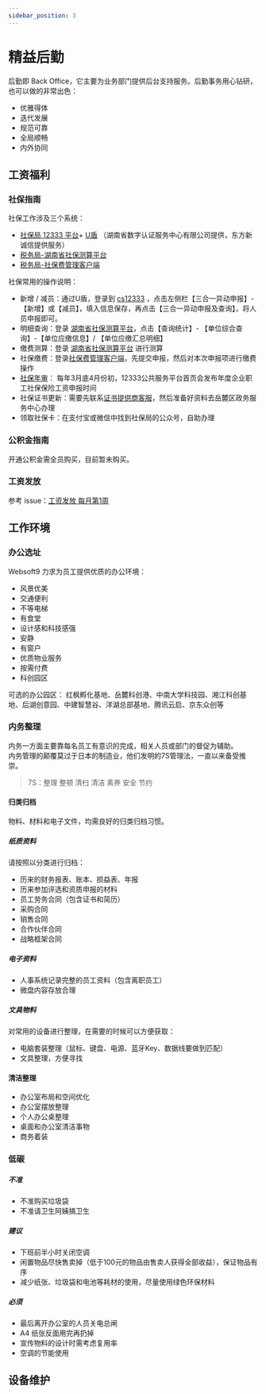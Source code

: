 ```yaml
---
sidebar_position: 3
---
```


# 精益后勤

后勤即 Back Office，它主要为业务部门提供后台支持服务。后勤事务用心钻研，也可以做的非常出色：

* 优雅得体
* 迭代发展
* 规范可靠
* 全局顺畅
* 内外协同

## 工资福利

### 社保指南

社保工作涉及三个系统：  

* [社保局 12333 平台](http://www.cs12333.com/Online/introduction/newUnitLogin.jsp)+ [U盾](http://www.hunca.com.cn/infoDetails.html?articleId=106) （湖南省数字认证服务中心有限公司提供，东方新诚信提供服务）
*  [税务局-湖南省社保测算平台](http://hntrapp.hunan.chinatax.gov.cn:20001/tax-corp-web/#/login) 
* [税务局-社保费管理客户端](http://hunan.chinatax.gov.cn/show/20201113075814)

社保常用的操作说明：  

* 新增 / 减员：通过U盾，登录到 [cs12333](http://www.cs12333.com/revision/) ，点击左侧栏【三合一异动申报】-【新增】或【减员】，填入信息保存，再点击【三合一异动申报及查询】，将人员申报即可。
* 明细查询：登录 [湖南省社保测算平台](http://hntrapp.hunan.chinatax.gov.cn:20001/tax-corp-web/#/login)，点击【查询统计】- 【单位综合查询】-【单位应缴信息】/ 【单位应缴汇总明细】
* 缴费测算：登录 [湖南省社保测算平台](http://hntrapp.hunan.chinatax.gov.cn:20001/tax-corp-web/#/login) 进行测算
* 社保缴费：登录[社保费管理客户端](http://hunan.chinatax.gov.cn/show/20201113075814)，先提交申报，然后对本次申报项进行缴费操作
* [社保年审](https://github.com/websoft9op/company/issues/50)： 每年3月底4月份初，12333公共服务平台首页会发布年度企业职工社保保险工资申报时间
* 社保证书更新：需要先联系[证书提供商客服](http://www.cs12333.com/Online/ca04.html#)，然后准备好资料去岳麓区政务服务中心办理
* 领取社保卡：在支付宝或微信中找到社保局的公众号，自助办理

### 公积金指南

开通公积金需全员购买，目前暂未购买。

### 工资发放

参考 issue：[工资发放 每月第1周](https://github.com/websoft9op/company/issues/107)

## 工作环境

### 办公选址

Websoft9 力求为员工提供优质的办公环境：

- 风景优美
- 交通便利
- 不等电梯
- 有食堂
- 设计感和科技感强
- 安静
- 有窗户
- 优质物业服务
- 按需付费
- 科创园区

可选的办公园区： 红枫孵化基地、岳麓科创港、中南大学科技园、湘江科创基地、后湖创意园、中建智慧谷、洋湖总部基地、腾讯云启、京东众创等

### 内务整理

内务一方面主要靠每名员工有意识的完成，相关人员或部门的督促为辅助。  
内务管理的颠覆莫过于日本的制造业，他们发明的7S管理法，一直以来备受推崇。  
> 7S：整理 整顿 清扫 清洁 素养 安全 节约

#### 归类归档 

物料、材料和电子文件，均需良好的归类归档习惯。  

##### 纸质资料

请按照以分类进行归档：

- 历来的财务报表、账本、损益表、年报
- 历来参加评选和资质申报的材料
- 员工劳务合同（包含证书和简历）
- 采购合同
- 销售合同
- 合作伙伴合同
-  战略框架合同

##### 电子资料

- 人事系统记录完整的员工资料（包含离职员工）
- 微盘内容存放合理

##### 文具物料

对常用的设备进行整理，在需要的时候可以方便获取：

- 电脑套装整理（鼠标、键盘、电源、蓝牙Key、数据线要做到匹配）
- 文具整理，方便寻找


#### 清洁整理

- 办公室布局和空间优化
- 办公室摆放整理
- 个人办公桌整理
- 桌面和办公室清洁事物
- 商务着装

### 低碳

##### 不准

* 不准购买垃圾袋 
* 不准请卫生阿姨搞卫生

##### 建议

* 下班前半小时关闭空调
* 闲置物品尽快售卖掉（低于100元的物品由售卖人获得全部收益），保证物品有序
* 减少纸张、垃圾袋和电池等耗材的使用，尽量使用绿色环保材料

##### 必须

* 最后离开办公室的人员关电总闸
* A4 纸张反面用完再扔掉
* 宣传物料的设计时需考虑复用率
* 空调的节能使用

## 设备维护